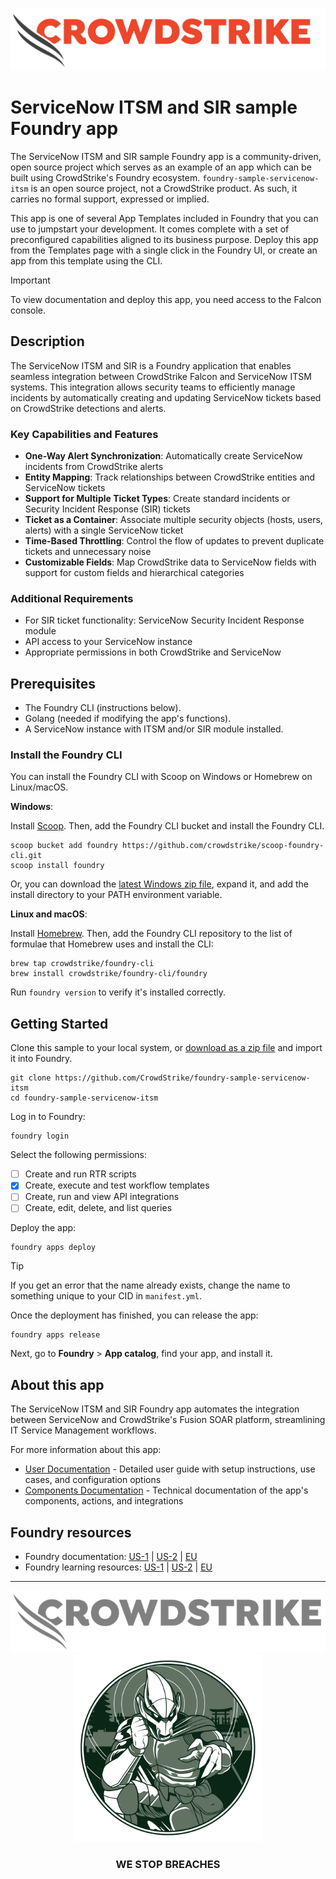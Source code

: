![CrowdStrike Falcon](/images/project/cs-logo.png?raw=true)

# ServiceNow ITSM and SIR sample Foundry app

The ServiceNow ITSM and SIR sample Foundry app is a community-driven, open source project which serves as an example of an app which can be built using CrowdStrike's Foundry ecosystem. `foundry-sample-servicenow-itsm` is an open source project, not a CrowdStrike product. As such, it carries no formal support, expressed or implied.

This app is one of several App Templates included in Foundry that you can use to jumpstart your development. It comes complete with a set of preconfigured capabilities aligned to its business purpose. Deploy this app from the Templates page with a single click in the Foundry UI, or create an app from this template using the CLI.

> [!IMPORTANT]  
> To view documentation and deploy this app, you need access to the Falcon console.

## Description

The ServiceNow ITSM and SIR is a Foundry application that enables seamless integration between CrowdStrike Falcon and ServiceNow ITSM systems. This integration allows security teams to efficiently manage incidents by automatically creating and updating ServiceNow tickets based on CrowdStrike detections and alerts.

### Key Capabilities and Features

- **One-Way Alert Synchronization**: Automatically create ServiceNow incidents from CrowdStrike alerts
- **Entity Mapping**: Track relationships between CrowdStrike entities and ServiceNow tickets
- **Support for Multiple Ticket Types**: Create standard incidents or Security Incident Response (SIR) tickets
- **Ticket as a Container**: Associate multiple security objects (hosts, users, alerts) with a single ServiceNow ticket
- **Time-Based Throttling**: Control the flow of updates to prevent duplicate tickets and unnecessary noise
- **Customizable Fields**: Map CrowdStrike data to ServiceNow fields with support for custom fields and hierarchical categories

### Additional Requirements

- For SIR ticket functionality: ServiceNow Security Incident Response module
- API access to your ServiceNow instance
- Appropriate permissions in both CrowdStrike and ServiceNow

## Prerequisites

* The Foundry CLI (instructions below).
* Golang (needed if modifying the app's functions).
* A ServiceNow instance with ITSM and/or SIR module installed.

### Install the Foundry CLI

You can install the Foundry CLI with Scoop on Windows or Homebrew on Linux/macOS.

**Windows**:

Install [Scoop](https://scoop.sh/). Then, add the Foundry CLI bucket and install the Foundry CLI.

```shell
scoop bucket add foundry https://github.com/crowdstrike/scoop-foundry-cli.git
scoop install foundry
```

Or, you can download the [latest Windows zip file](https://assets.foundry.crowdstrike.com/cli/latest/foundry_Windows_x86_64.zip), expand it, and add the install directory to your PATH environment variable.

**Linux and macOS**:

Install [Homebrew](https://docs.brew.sh/Installation). Then, add the Foundry CLI repository to the list of formulae that Homebrew uses and install the CLI:

```shell
brew tap crowdstrike/foundry-cli
brew install crowdstrike/foundry-cli/foundry
```

Run `foundry version` to verify it's installed correctly.

## Getting Started

Clone this sample to your local system, or [download as a zip file](https://github.com/CrowdStrike/foundry-sample-servicenow-itsm/archive/refs/heads/main.zip) and import it into Foundry. 

```shell
git clone https://github.com/CrowdStrike/foundry-sample-servicenow-itsm
cd foundry-sample-servicenow-itsm
```

Log in to Foundry:

```shell
foundry login
```

Select the following permissions:

- [ ] Create and run RTR scripts
- [x] Create, execute and test workflow templates
- [ ] Create, run and view API integrations
- [ ] Create, edit, delete, and list queries

Deploy the app:

```shell
foundry apps deploy
```

> [!TIP]
> If you get an error that the name already exists, change the name to something unique to your CID in `manifest.yml`.

Once the deployment has finished, you can release the app:

```shell
foundry apps release
```

Next, go to **Foundry** > **App catalog**, find your app, and install it.

## About this app

The ServiceNow ITSM and SIR Foundry app automates the integration between ServiceNow and CrowdStrike's Fusion SOAR platform, streamlining IT Service Management workflows.

For more information about this app:
- [User Documentation](USERDOCS.md) - Detailed user guide with setup instructions, use cases, and configuration options
- [Components Documentation](COMPONENTS.md) - Technical documentation of the app's components, actions, and integrations

## Foundry resources

- Foundry documentation: [US-1](https://falcon.crowdstrike.com/documentation/category/c3d64B8e/falcon-foundry) | [US-2](https://falcon.us-2.crowdstrike.com/documentation/category/c3d64B8e/falcon-foundry) | [EU](https://falcon.eu-1.crowdstrike.com/documentation/category/c3d64B8e/falcon-foundry)
- Foundry learning resources: [US-1](https://falcon.crowdstrike.com/foundry/learn) | [US-2](https://falcon.us-2.crowdstrike.com/foundry/learn) | [EU](https://falcon.eu-1.crowdstrike.com/foundry/learn)

---

<p align="center"><img src="/images/project/cs-logo-footer.png"><br/><img width="300px" src="/images/project/adversary-goblin-panda.png"></p>
<h3><p align="center">WE STOP BREACHES</p></h3>
